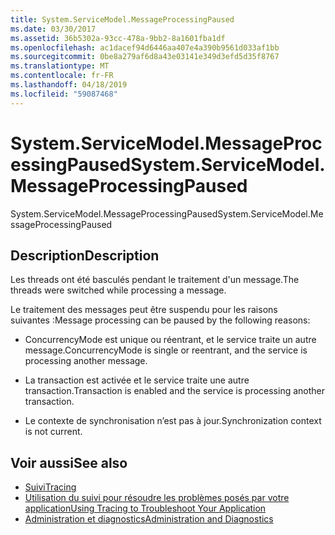 ```yaml
---
title: System.ServiceModel.MessageProcessingPaused
ms.date: 03/30/2017
ms.assetid: 36b5302a-93cc-478a-9bb2-8a1601fba1df
ms.openlocfilehash: ac1dacef94d6446aa407e4a390b9561d033af1bb
ms.sourcegitcommit: 0be8a279af6d8a43e03141e349d3efd5d35f8767
ms.translationtype: MT
ms.contentlocale: fr-FR
ms.lasthandoff: 04/18/2019
ms.locfileid: "59087468"
---
```

# <a name="systemservicemodelmessageprocessingpaused"></a><span data-ttu-id="e1fb2-102">System.ServiceModel.MessageProcessingPaused</span><span class="sxs-lookup"><span data-stu-id="e1fb2-102">System.ServiceModel.MessageProcessingPaused</span></span>
<span data-ttu-id="e1fb2-103">System.ServiceModel.MessageProcessingPaused</span><span class="sxs-lookup"><span data-stu-id="e1fb2-103">System.ServiceModel.MessageProcessingPaused</span></span>  
  
## <a name="description"></a><span data-ttu-id="e1fb2-104">Description</span><span class="sxs-lookup"><span data-stu-id="e1fb2-104">Description</span></span>  
 <span data-ttu-id="e1fb2-105">Les threads ont été basculés pendant le traitement d'un message.</span><span class="sxs-lookup"><span data-stu-id="e1fb2-105">The threads were switched while processing a message.</span></span>  
  
 <span data-ttu-id="e1fb2-106">Le traitement des messages peut être suspendu pour les raisons suivantes :</span><span class="sxs-lookup"><span data-stu-id="e1fb2-106">Message processing can be paused by the following reasons:</span></span>  
  
-   <span data-ttu-id="e1fb2-107">ConcurrencyMode est unique ou réentrant, et le service traite un autre message.</span><span class="sxs-lookup"><span data-stu-id="e1fb2-107">ConcurrencyMode is single or reentrant, and the service is processing another message.</span></span>  
  
-   <span data-ttu-id="e1fb2-108">La transaction est activée et le service traite une autre transaction.</span><span class="sxs-lookup"><span data-stu-id="e1fb2-108">Transaction is enabled and the service is processing another transaction.</span></span>  
  
-   <span data-ttu-id="e1fb2-109">Le contexte de synchronisation n’est pas à jour.</span><span class="sxs-lookup"><span data-stu-id="e1fb2-109">Synchronization context is not current.</span></span>  
  
## <a name="see-also"></a><span data-ttu-id="e1fb2-110">Voir aussi</span><span class="sxs-lookup"><span data-stu-id="e1fb2-110">See also</span></span>

- [<span data-ttu-id="e1fb2-111">Suivi</span><span class="sxs-lookup"><span data-stu-id="e1fb2-111">Tracing</span></span>](../../../../../docs/framework/wcf/diagnostics/tracing/index.md)
- [<span data-ttu-id="e1fb2-112">Utilisation du suivi pour résoudre les problèmes posés par votre application</span><span class="sxs-lookup"><span data-stu-id="e1fb2-112">Using Tracing to Troubleshoot Your Application</span></span>](../../../../../docs/framework/wcf/diagnostics/tracing/using-tracing-to-troubleshoot-your-application.md)
- [<span data-ttu-id="e1fb2-113">Administration et diagnostics</span><span class="sxs-lookup"><span data-stu-id="e1fb2-113">Administration and Diagnostics</span></span>](../../../../../docs/framework/wcf/diagnostics/index.md)
